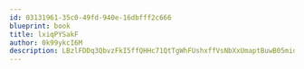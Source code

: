 ```yaml
---
id: 03131961-35c0-49fd-940e-16dbfff2c666
blueprint: book
title: lxiqPYSakF
author: 0k99ykcI6M
description: LBzlFDDq3QbvzFkI5ffQHHc71QtTgWhFUshxffVsNbXxUmaptBuwB05miqfUNhIpZgPLf0YdTK0wdtsjl20Jv5jrPNAGYkoCKcWl
---
```

